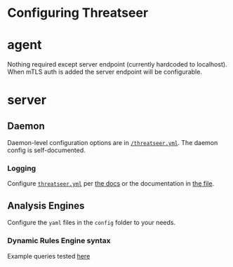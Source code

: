 # Configuring Threatseer

# agent

Nothing required except server endpoint (currently hardcoded to localhost).
When mTLS auth is added the server endpoint will be configurable.

# server

## Daemon

Daemon-level configuration options are in [`/threatseer.yml`](threatseer.yaml).
The daemon config is self-documented.

### Logging
Configure [`threatseer.yml`](/threatseer.yml) per [the docs](https://www.elastic.co/guide/en/beats/filebeat/current/configuring-output.html) or the documentation in [the file](/threatseer.yml).

## Analysis Engines

Configure the `yaml` files in the `config` folder to your needs.

### Dynamic Rules Engine syntax

Example queries tested [here](https://github.com/caibirdme/yql/blob/master/yql_test.go#L901)